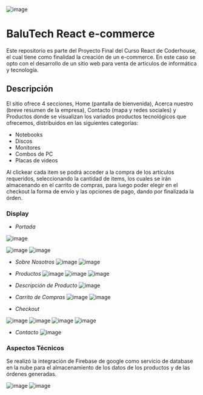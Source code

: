 ![image](https://user-images.githubusercontent.com/83429848/127074805-52de262d-cc34-4044-93b0-4c79422fab22.png)
# BaluTech React e-commerce

Este repositorio es parte del Proyecto Final del Curso React de Coderhouse, el cual tiene como finalidad la creación de un e-commerce. En este caso se opto con el desarrollo de un sitio web para venta de artículos de informática y tecnología.

## Descripción

El sitio ofrece 4 secciones, Home (pantalla de bienvenida), Acerca nuestro (breve resumen de la empresa), Contacto (mapa y redes sociales) y Productos donde se visualizan los variados productos tecnológicos que ofrecemos, distribuidos en las siguientes categorías:

* Notebooks
* Discos
* Monitores
* Combos de PC
* Placas de videos

Al clickear cada item se podrá acceder a la compra de los artículos requeridos, seleccionando la cantidad de items, los cuales se irán almacenando en el carrito de compras, para luego poder elegir en el checkout la forma de envío y las opciones de pago, dando por finalizada la órden. 

### Display

* *Portada*

![image](https://user-images.githubusercontent.com/83429848/127089317-98e05c39-d3a3-441d-8109-2299e7c7b729.png)

![image](https://user-images.githubusercontent.com/83429848/127074641-08abc7f7-8347-40d4-b3a4-14f1e3b34e7f.png)
![image](https://user-images.githubusercontent.com/83429848/127074545-91f437c6-23f1-417e-bbea-bd9ae12162de.png)

* *Sobre Nosotros*
![image](https://user-images.githubusercontent.com/83429848/127074730-0650c141-409d-404e-9c4e-8516851799db.png)
![image](https://user-images.githubusercontent.com/83429848/127074750-9c135005-2e8c-4375-a0ef-15b6c7c8b40a.png)

* *Productos*
![image](https://user-images.githubusercontent.com/83429848/127075781-11d10fcd-846a-4b9d-abba-d782caf71255.png)
![image](https://user-images.githubusercontent.com/83429848/127075862-e9b64e70-3054-4364-908f-fe2bd6c96520.png)
![image](https://user-images.githubusercontent.com/83429848/127075884-e0c8d67b-14c1-48af-bf52-b20d5ef5d37c.png)

* *Descripción de Producto*
![image](https://user-images.githubusercontent.com/83429848/127076527-6e8a7179-63c1-4414-b85d-912d664440ba.png)

* *Carrito de Compras*
![image](https://user-images.githubusercontent.com/83429848/127076611-0b37919f-8a39-4e85-998e-8da935ec5a41.png)
![image](https://user-images.githubusercontent.com/83429848/127076694-97056aa1-fd76-41b4-bd5d-635c4d359ba0.png)

* *Checkout*

![image](https://user-images.githubusercontent.com/83429848/127076758-bdda3d47-15c3-4531-b282-396c3b301b5d.png)
![image](https://user-images.githubusercontent.com/83429848/127076822-12c7fc25-cc32-42b4-9ae8-eaa865832d3a.png)
![image](https://user-images.githubusercontent.com/83429848/127076842-3d1b4dbc-54dd-4196-962b-b85b3f71bd5d.png)
![image](https://user-images.githubusercontent.com/83429848/127077079-40555313-a631-412d-85c6-b5ad8aad0639.png)

* *Contacto*
![image](https://user-images.githubusercontent.com/83429848/127075988-c9bc9846-333e-4afd-85ba-894c1ea68684.png)

### Aspectos Técnicos

Se realizó la integración de Firebase de google como servicio de database en la nube para el almacenamiento de los datos de los productos y de las órdenes generadas.

![image](https://user-images.githubusercontent.com/83429848/127078135-ac2e3992-1278-4735-a65f-785d70614bf5.png)
![image](https://user-images.githubusercontent.com/83429848/127078167-02a5459f-060d-4e58-b6b9-88a21c0447be.png)

